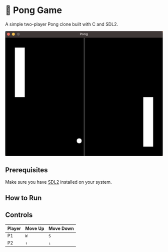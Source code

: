 # 🎾 Pong Game
A simple two-player Pong clone built with C and SDL2.

![screenshot](images/screenshot.png)

## Prerequisites 
Make sure you have [SDL2](https://www.libsdl.org/) installed on your system.

## How to Run

## Controls 
| Player | Move Up | Move Down |
|--------|---------|-----------|
| P1     | `W`     | `S`       |
| P2     | `↑`     | `↓`       |
